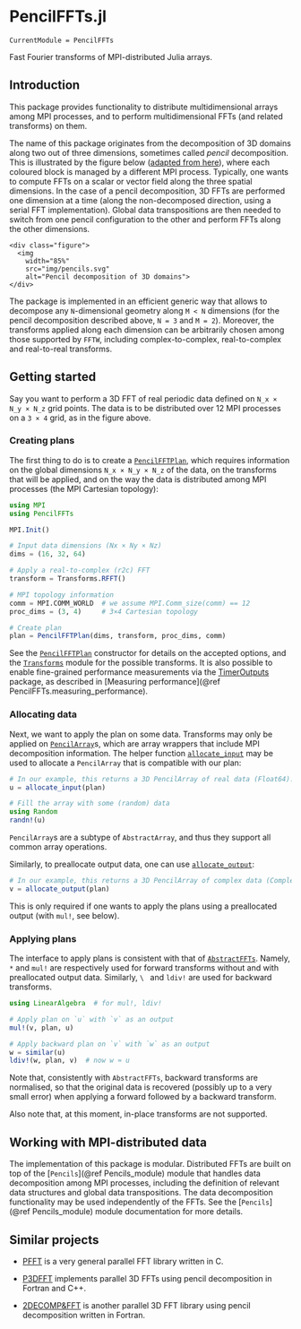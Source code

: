 # PencilFFTs.jl

```@meta
CurrentModule = PencilFFTs
```

Fast Fourier transforms of MPI-distributed Julia arrays.

## Introduction

This package provides functionality to distribute multidimensional arrays among
MPI processes, and to perform multidimensional FFTs (and related transforms) on
them.

The name of this package originates from the decomposition of 3D domains along
two out of three dimensions, sometimes called *pencil* decomposition.
This is illustrated by the figure below
([adapted from here](https://hal.archives-ouvertes.fr/tel-02084215v1)),
where each coloured block is managed by a different MPI process.
Typically, one wants to compute FFTs on a scalar or vector field along the
three spatial dimensions.
In the case of a pencil decomposition, 3D FFTs are performed one dimension at
a time (along the non-decomposed direction, using a serial FFT implementation).
Global data transpositions are then needed to switch from one pencil
configuration to the other and perform FFTs along the other dimensions.

```@raw html
<div class="figure">
  <img
    width="85%"
    src="img/pencils.svg"
    alt="Pencil decomposition of 3D domains">
</div>
```

The package is implemented in an efficient generic way that allows to decompose
any `N`-dimensional geometry along `M < N` dimensions (for the pencil
decomposition described above, `N = 3` and `M = 2`). Moreover, the transforms
applied along each dimension can be arbitrarily chosen among those supported by
`FFTW`, including complex-to-complex, real-to-complex and
real-to-real transforms.

## Getting started

Say you want to perform a 3D FFT of real periodic data defined on
``N_x × N_y × N_z`` grid points.
The data is to be distributed over 12 MPI processes on a ``3 × 4`` grid, as in
the figure above.

### Creating plans

The first thing to do is to create a [`PencilFFTPlan`](@ref), which requires
information on the global dimensions ``N_x × N_y × N_z`` of the data, on the
transforms that will be applied, and on the way the data is distributed among
MPI processes (the MPI Cartesian topology):

```julia
using MPI
using PencilFFTs

MPI.Init()

# Input data dimensions (Nx × Ny × Nz)
dims = (16, 32, 64)

# Apply a real-to-complex (r2c) FFT
transform = Transforms.RFFT()

# MPI topology information
comm = MPI.COMM_WORLD  # we assume MPI.Comm_size(comm) == 12
proc_dims = (3, 4)     # 3×4 Cartesian topology

# Create plan
plan = PencilFFTPlan(dims, transform, proc_dims, comm)
```

See the [`PencilFFTPlan`](@ref) constructor for details on the accepted
options, and the [`Transforms`](@ref) module for the possible transforms.
It is also possible to enable fine-grained performance measurements via the
[TimerOutputs](https://github.com/KristofferC/TimerOutputs.jl) package, as
described in [Measuring performance](@ref PencilFFTs.measuring_performance).

### Allocating data

Next, we want to apply the plan on some data.
Transforms may only be applied on [`PencilArray`](@ref)s, which are array
wrappers that include MPI decomposition information.
The helper function [`allocate_input`](@ref) may be used to allocate
a `PencilArray` that is compatible with our plan:
```julia
# In our example, this returns a 3D PencilArray of real data (Float64).
u = allocate_input(plan)

# Fill the array with some (random) data
using Random
randn!(u)
```
`PencilArray`s are a subtype of `AbstractArray`, and thus they support all
common array operations.

Similarly, to preallocate output data, one can use [`allocate_output`](@ref):
```julia
# In our example, this returns a 3D PencilArray of complex data (Complex{Float64}).
v = allocate_output(plan)
```
This is only required if one wants to apply the plans using a preallocated
output (with `mul!`, see below).

### Applying plans

The interface to apply plans is consistent with that of
[`AbstractFFTs`](https://juliamath.github.io/AbstractFFTs.jl/stable/api/#AbstractFFTs.plan_fft).
Namely, `*` and `mul!` are respectively used for forward transforms without and
with preallocated output data.
Similarly, `\ ` and `ldiv!` are used for backward transforms.

```julia
using LinearAlgebra  # for mul!, ldiv!

# Apply plan on `u` with `v` as an output
mul!(v, plan, u)

# Apply backward plan on `v` with `w` as an output
w = similar(u)
ldiv!(w, plan, v)  # now w ≈ u
```

Note that, consistently with `AbstractFFTs`, backward transforms are
normalised, so that the original data is recovered (possibly up to a very small
error) when applying a forward followed by a backward transform.

Also note that, at this moment, in-place transforms are not supported.

## Working with MPI-distributed data

The implementation of this package is modular.
Distributed FFTs are built on top of the [`Pencils`](@ref Pencils_module)
module that handles
data decomposition among MPI processes, including the definition of relevant
data structures and global data transpositions.
The data decomposition functionality may be used independently of the
FFTs.
See the [`Pencils`](@ref Pencils_module) module documentation for more details.

## Similar projects

- [PFFT](https://www-user.tu-chemnitz.de/~potts/workgroup/pippig/software.php.en#pfft)
  is a very general parallel FFT library written in C.

- [P3DFFT](https://www.p3dfft.net) implements parallel 3D FFTs using pencil
  decomposition in Fortran and C++.

- [2DECOMP&FFT](http://www.2decomp.org) is another parallel 3D FFT library
  using pencil decomposition written in Fortran.
